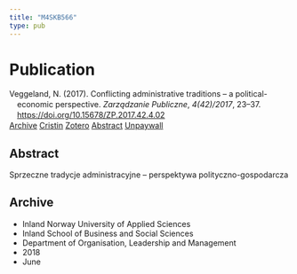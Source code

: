 ```yaml
---
title: "M4SKB566"
type: pub
---
```

<h1>Publication</h1>
<article id="csl-bib-container-M4SKB566" class="csl-bib-container">
  <div class="csl-bib-body" style="line-height: 1.35; padding-left: 1em; text-indent:-1em;">
  <div class="csl-entry">Veggeland, N. (2017). Conflicting administrative traditions &#x2013; a political-economic perspective. <i>Zarz&#x105;dzanie Publiczne</i>, <i>4(42)/2017</i>, 23&#x2013;37. <a href="https://doi.org/10.15678/ZP.2017.42.4.02">https://doi.org/10.15678/ZP.2017.42.4.02</a></div>
</div>
  <div class="csl-bib-buttons">
    <a href="#taxonomy-article-M4SKB566" class="csl-bib-button">Archive</a>
    <a href="https://app.cristin.no/results/show.jsf?id=1588845" alt="Cristin URL" class="csl-bib-button">Cristin</a>
    <a href="http://zotero.org/groups/5402882/items/M4SKB566" alt="Zotero URL" class="csl-bib-button">Zotero</a>
    <a href="#abstract-article-M4SKB566" class="csl-bib-button">Abstract</a>
    <a href="http://zpub.uek.krakow.pl/zpub/article/download/ZP.2017.42.4.02/317" class="csl-bib-button">Unpaywall</a>
  </div>
  <div id="csl-bib-meta-container-M4SKB566"></div>
</article>
<div id="csl-bib-meta-M4SKB566" class="csl-bib-meta">
  <article id="abstract-article-M4SKB566" class="abstract-article">
    <h1>Abstract</h1>
    Sprzeczne tradycje administracyjne – perspektywa polityczno-gospodarcza
  </article>
  <article id="taxonomy-article-M4SKB566" class="taxonomy-article">
    <h1>Archive</h1>
    <ul>
      <li>Inland Norway University of Applied Sciences</li>
      <li>Inland School of Business and Social Sciences</li>
      <li>Department of Organisation, Leadership and Management</li>
      <li>2018</li>
      <li>June</li>
    </ul>
  </article>
</div>
